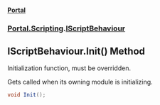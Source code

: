 #### [Portal](index.md 'index')
### [Portal.Scripting](Portal.Scripting.md 'Portal.Scripting').[IScriptBehaviour](IScriptBehaviour.md 'Portal.Scripting.IScriptBehaviour')

## IScriptBehaviour.Init() Method

Initialization function, must be overridden.  
  
Gets called when its owning module is initializing.

```csharp
void Init();
```